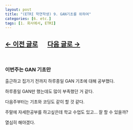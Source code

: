 ```yaml
---
layout: post
title: "(ETRI 학연학생) 9. GAN기초를 위하여"
categories: [6. etc.]
tags: [1. 회사에서, ETRI]
---
```


## [←  이전 글로](https://maizer2.github.io/회사에서/2022/03/14/(ETRI-학연학생)-8.-셋째주-Abstract만-읽은-나.html) 　 [다음 글로 →](https://maizer2.github.io/회사에서/2022/03/22/(ETRI-학연학생)-10.-인강은-이제-그만.html)

<br/>

### 이번주는 GAN 기초만

출근하고 집가기 전까지 하루종일 GAN 기초에 대해 공부했다.

하루종일 GAN만 했는데도 많이 부족했던 거 같다.

다음주부터는 기초와 코딩도 같이 할 것 같다.

주말에 자세한공부를 하고싶은데 학교 수업도 있고... 잘 할 수 있을까?

열심히 해야겠다.